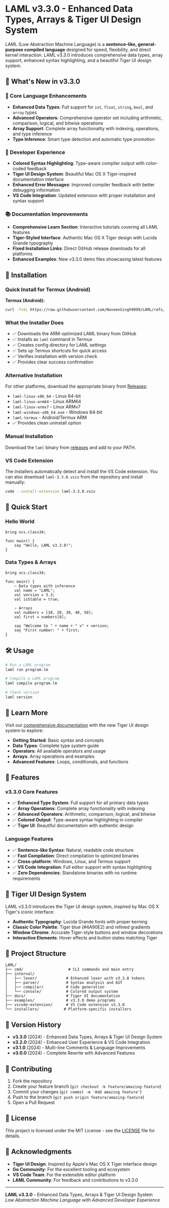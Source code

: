 # LAML v3.3.0 - Enhanced Data Types, Arrays & Tiger UI Design System

LAML (Low Abstraction Machine Language) is a **sentence-like, general-purpose compiled language** designed for speed, flexibility, and direct kernel interaction. LAML v3.3.0 introduces comprehensive data types, array support, enhanced syntax highlighting, and a beautiful Tiger UI design system.

## 🚀 What's New in v3.3.0

### 🎯 Core Language Enhancements
- **Enhanced Data Types**: Full support for `int`, `float`, `string`, `bool`, and `array` types
- **Advanced Operators**: Comprehensive operator set including arithmetic, comparison, logical, and bitwise operations
- **Array Support**: Complete array functionality with indexing, operations, and type inference
- **Type Inference**: Smart type detection and automatic type promotion

### 🎨 Developer Experience
- **Colored Syntax Highlighting**: Type-aware compiler output with color-coded feedback
- **Tiger UI Design System**: Beautiful Mac OS X Tiger-inspired documentation interface
- **Enhanced Error Messages**: Improved compiler feedback with better debugging information
- **VS Code Integration**: Updated extension with proper installation and syntax support

### 📚 Documentation Improvements
- **Comprehensive Learn Section**: Interactive tutorials covering all LAML features
- **Tiger-Styled Interface**: Authentic Mac OS X Tiger design with Lucida Grande typography
- **Fixed Installation Links**: Direct GitHub release downloads for all platforms
- **Enhanced Examples**: New v3.3.0 demo files showcasing latest features

## 🔧 Installation

### Quick Install for Termux (Android)

**Termux (Android):**
```bash
curl -fsSL https://raw.githubusercontent.com/NaveenSingh9999/LAML/refs/heads/main/installers/termux/install.sh | bash
```

### What the Installer Does
- ✅ Downloads the ARM-optimized LAML binary from GitHub
- ✅ Installs as `laml` command in Termux
- ✅ Creates config directory for LAML settings
- ✅ Sets up Termux shortcuts for quick access
- ✅ Verifies installation with version check
- ✅ Provides clear success confirmation

### Alternative Installation
For other platforms, download the appropriate binary from [Releases](https://github.com/NaveenSingh9999/LAML/releases):
- `laml-linux-x86_64` - Linux 64-bit
- `laml-linux-arm64` - Linux ARM64
- `laml-linux-armv7` - Linux ARMv7
- `laml-windows-x86_64.exe` - Windows 64-bit
- `laml-termux` - Android/Termux ARM
- ✅ Provides clean uninstall option

### Manual Installation
Download the `laml` binary from [releases](https://github.com/NaveenSingh9999/LAML/releases) and add to your PATH.

### VS Code Extension
The installers automatically detect and install the VS Code extension. You can also download `laml-3.3.0.vsix` from the repository and install manually:
```bash
code --install-extension laml-3.3.0.vsix
```

## 🎯 Quick Start

### Hello World
```laml
bring xcs.class34;

func main() {
    say "Hello, LAML v3.3.0!";
}
```

### Data Types & Arrays
```laml
bring xcs.class34;

func main() {
    ~ Data types with inference
    val name = "LAML";
    val version = 3.3;
    val isStable = true;
    
    ~ Arrays
    val numbers = [10, 20, 30, 40, 50];
    val first = numbers[0];
    
    say "Welcome to " + name + " v" + version;
    say "First number: " + first;
}
```

## 🛠️ Usage

```bash
# Run a LAML program
laml run program.lm

# Compile a LAML program
laml compile program.lm

# Check version
laml version
```

## 📖 Learn More

Visit our [comprehensive documentation](https://naveensingh9999.github.io/LAML/learn.html) with the new Tiger UI design system to explore:

- **Getting Started**: Basic syntax and concepts
- **Data Types**: Complete type system guide
- **Operators**: All available operators and usage
- **Arrays**: Array operations and examples
- **Advanced Features**: Loops, conditionals, and functions

## 🌟 Features

### v3.3.0 Core Features
- ✅ **Enhanced Type System**: Full support for all primary data types
- ✅ **Array Operations**: Complete array functionality with indexing
- ✅ **Advanced Operators**: Arithmetic, comparison, logical, and bitwise
- ✅ **Colored Output**: Type-aware syntax highlighting in compiler
- ✅ **Tiger UI**: Beautiful documentation with authentic design

### Language Features
- ✅ **Sentence-like Syntax**: Natural, readable code structure
- ✅ **Fast Compilation**: Direct compilation to optimized binaries
- ✅ **Cross-platform**: Windows, Linux, and Termux support
- ✅ **VS Code Integration**: Full editor support with syntax highlighting
- ✅ **Zero Dependencies**: Standalone binaries with no runtime requirements

## 🎨 Tiger UI Design System

LAML v3.3.0 introduces the Tiger UI design system, inspired by Mac OS X Tiger's iconic interface:

- **Authentic Typography**: Lucida Grande fonts with proper kerning
- **Classic Color Palette**: Tiger blue (#4A90E2) and refined gradients
- **Window Chrome**: Accurate Tiger-style buttons and window decorations
- **Interactive Elements**: Hover effects and button states matching Tiger

## 📁 Project Structure

```
LAML/
├── cmd/                    # CLI commands and main entry
├── internal/
│   ├── lexer/             # Enhanced lexer with v3.3.0 tokens
│   ├── parser/            # Syntax analysis and AST
│   ├── compiler/          # Code generation
│   └── console/           # Colored output system
├── docs/                  # Tiger UI documentation
├── examples/              # v3.3.0 demo programs
├── vscode-extension/      # VS Code extension v3.3.0
└── installers/           # Platform-specific installers
```

## 🔄 Version History

- **v3.3.0** (2024) - Enhanced Data Types, Arrays & Tiger UI Design System
- **v3.2.0** (2024) - Enhanced User Experience & VS Code Integration  
- **v3.1.0** (2024) - Multi-line Comments & Language Improvements
- **v3.0.0** (2024) - Complete Rewrite with Advanced Features

## 🤝 Contributing

1. Fork the repository
2. Create your feature branch (`git checkout -b feature/amazing-feature`)
3. Commit your changes (`git commit -m 'Add amazing feature'`)
4. Push to the branch (`git push origin feature/amazing-feature`)
5. Open a Pull Request

## 📜 License

This project is licensed under the MIT License - see the [LICENSE](LICENSE) file for details.

## 🙏 Acknowledgments

- **Tiger UI Design**: Inspired by Apple's Mac OS X Tiger interface design
- **Go Community**: For the excellent tooling and ecosystem
- **VS Code Team**: For the extensible editor platform
- **LAML Community**: For feedback and contributions to v3.3.0

---

**LAML v3.3.0** - Enhanced Data Types, Arrays & Tiger UI Design System  
*Low Abstraction Machine Language with Advanced Developer Experience*
